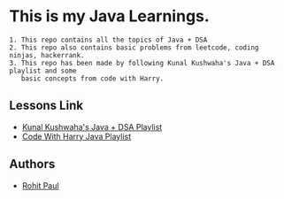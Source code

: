 # This is my Java Learnings.

    1. This repo contains all the topics of Java + DSA
    2. This repo also contains basic problems from leetcode, coding ninjas, hackerrank.
    3. This repo has been made by following Kunal Kushwaha's Java + DSA playlist and some
       basic concepts from code with Harry.

## Lessons Link

- [Kunal Kushwaha's Java + DSA Playlist](https://youtube.com/playlist?list=PL9gnSGHSqcnr_DxHsP7AW9ftq0AtAyYqJ&si=aUCwMKircFoO_izX)
- [Code With Harry Java Playlist](https://youtube.com/playlist?list=PLu0W_9lII9agS67Uits0UnJyrYiXhDS6q&si=YuhvkkJV0pZtkzVz)

## Authors

- [Rohit Paul](https://github.com/rohitpaul-developer)
